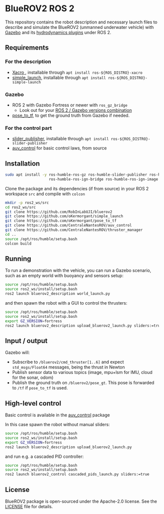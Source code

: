# BlueROV2 ROS 2

This repository contains the robot description and necessary launch files to describe and simulate the BlueROV2 (unmanned underwater vehicle) with [Gazebo](https://gazebosim.org/home) and its [hydrodynamics plugins](https://gazebosim.org/api/gazebo/6.1/underwater_vehicles.html) under ROS 2.


## Requirements

### For the description

- [Xacro ](https://github.com/ros/xacro/tree/ros2), installable through `apt install ros-${ROS_DISTRO}-xacro`
- [simple_launch](https://github.com/oKermorgant/simple_launch), installable through `apt install ros-${ROS_DISTRO}-simple-launch`

### Gazebo

- ROS 2 with Gazebo Fortress or newer with `ros_gz_bridge`
    - Look out for your [ROS 2 / Gazebo versions combination](https://gazebosim.org/docs/garden/ros_installation)
- [pose_to_tf](https://github.com/oKermorgant/pose_to_tf), to get the ground truth from Gazebo if needed.

### For the control part

- [slider_publisher](https://github.com/oKermorgant/slider_publisher), installable through `apt install ros-${ROS_DISTRO}-slider-publisher`
- [auv_control](https://github.com/CentraleNantesROV/auv_control) for basic control laws, from source


## Installation 

```bash
sudo apt install -y ros-humble-ros-gz ros-humble-slider-publisher ros-humble-ros-ign-gazebo \
                    ros-humble-ros-ign-bridge ros-humble-ros-ign-image
```
Clone the package and its dependencies (if from source) in your ROS 2 workspace `src` and compile with `colcon`
```bash
mkdir -p ros2_ws/src
cd ros2_ws/src
git clone https://github.com/RobInLabUJI/bluerov2
git clone https://github.com/oKermorgant/simple_launch
git clone https://github.com/oKermorgant/pose_to_tf
git clone https://github.com/CentraleNantesROV/auv_control
git clone https://github.com/CentraleNantesROV/thruster_manager
cd ..
source /opt/ros/humble/setup.bash
colcon build
```

## Running 

To run a demonstration with the vehicle, you can run a Gazebo scenario, such as an empty world with buoyancy and sensors setup:

```bash
source /opt/ros/humble/setup.bash
source ros2_ws/install/setup.bash
ros2 launch bluerov2_description world_launch.py
```

and then spawn the robot with a GUI to control the thrusters:

```bash
source /opt/ros/humble/setup.bash
source ros2_ws/install/setup.bash
export GZ_VERSION=fortress 
ros2 launch bluerov2_description upload_bluerov2_launch.py sliders:=true
```

## Input / output

Gazebo will:

- Subscribe to `/bluerov2/cmd_thruster[1..6]` and expect  `std_msgs/Float64` messages, being the thrust in Newton
- Publish sensor data to various topics (image, mpu+lsm for IMU, cloud for the sonar, odom)
- Publish the ground truth on `/bluerov2/pose_gt`. This pose is forwarded to `/tf` if `pose_to_tf` is used.


## High-level control

Basic control is available in the [auv_control](https://github.com/CentraleNantesROV/auv_control) package

In this case spawn the robot without manual sliders:

```bash
source /opt/ros/humble/setup.bash
source ros2_ws/install/setup.bash
export GZ_VERSION=fortress 
ros2 launch bluerov2_description upload_bluerov2_launch.py
```

 and run e.g. a cascaded PID controller:
 
```bash
source /opt/ros/humble/setup.bash
source ros2_ws/install/setup.bash
ros2 launch bluerov2_control cascaded_pids_launch.py sliders:=true
```

## License

BlueROV2 package is open-sourced under the Apache-2.0 license. See the
[LICENSE](LICENSE) file for details.
